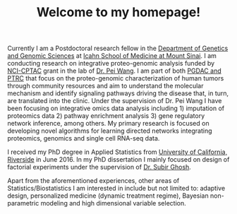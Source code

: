 ﻿---
permalink: /
title: "Welcome to my homepage!"
excerpt: "About me"
author_profile: true
redirect_from: 
  - /about/
  - /about.html
---

Currently I am a Postdoctoral research fellow in the [Department of Genetics and Genomic Sciences](https://icahn.mssm.edu/research/genomics) at [Icahn School of Medicine at Mount Sinai](https://icahn.mssm.edu/). I am conducting research on integrative proteo-genomic analysis funded by [NCI-CPTAC](https://proteomics.cancer.gov/programs/cptac) grant in the lab of [Dr. Pei Wang](http://labs.icahn.mssm.edu/pei-wang-lab/people/). I am part of both [PGDAC and PTRC](https://proteomics.cancer.gov/programs/cptac/consortium/cptac-teams) that focus on the proteo-genomic characterization of human tumors through community resources and aim to understand the molecular mechanism and identify signaling pathways driving the disease that, in turn, are translated into the clinic. Under the supervision of Dr. Pei Wang I have been focusing on integrative omics data analysis including 1) imputation of proteomics data 2) pathway enrichment analysis 3) gene regulatory network inference, among others. My primary research is focused on developing novel algorithms for learning directed networks integrating proteomics, genomics and single cell RNA-seq data.


I received my PhD degree in Applied Statistics from [University of California, Riverside](https://statistics.ucr.edu/) in June 2016. In my PhD dissertation I mainly focused on design of factorial experiments under the supervision of [Dr. Subir Ghosh](https://profiles.ucr.edu/app/home/profile/ghosh). 


Apart from the aforementioned experiences, other areas of Statistics/Biostatistics I am interested in include but not limited to: adaptive design, personalized medicine (dynamic treatment regime), Bayesian non-parametric modeling and high dimensional variable selection.

